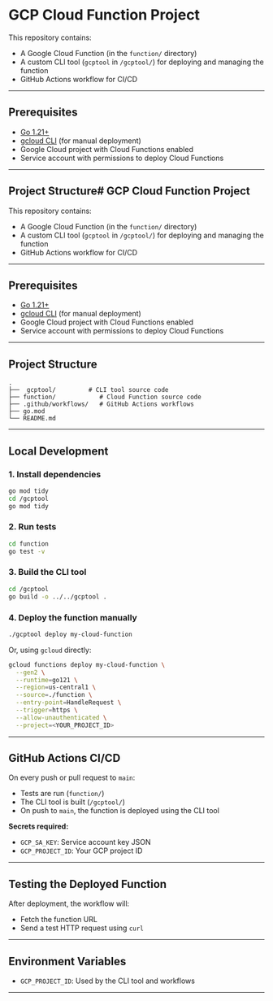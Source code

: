 # GCP Cloud Function Project

This repository contains:

- A Google Cloud Function (in the `function/` directory)
- A custom CLI tool (`gcptool` in `/gcptool/`) for deploying and managing the function
- GitHub Actions workflow for CI/CD

---

## Prerequisites

- [Go 1.21+](https://golang.org/dl/)
- [gcloud CLI](https://cloud.google.com/sdk/docs/install) (for manual deployment)
- Google Cloud project with Cloud Functions enabled
- Service account with permissions to deploy Cloud Functions

---

## Project Structure# GCP Cloud Function Project

This repository contains:

- A Google Cloud Function (in the `function/` directory)
- A custom CLI tool (`gcptool` in `/gcptool/`) for deploying and managing the function
- GitHub Actions workflow for CI/CD

---

## Prerequisites

- [Go 1.21+](https://golang.org/dl/)
- [gcloud CLI](https://cloud.google.com/sdk/docs/install) (for manual deployment)
- Google Cloud project with Cloud Functions enabled
- Service account with permissions to deploy Cloud Functions

---

## Project Structure

```
.
├──  gcptool/         # CLI tool source code
├── function/            # Cloud Function source code
├── .github/workflows/   # GitHub Actions workflows
├── go.mod
└── README.md
```

---

## Local Development

### 1. Install dependencies

```sh
go mod tidy
cd /gcptool
go mod tidy
```

### 2. Run tests

```sh
cd function
go test -v
```

### 3. Build the CLI tool

```sh
cd /gcptool
go build -o ../../gcptool .
```

### 4. Deploy the function manually

```sh
./gcptool deploy my-cloud-function
```

Or, using `gcloud` directly:

```sh
gcloud functions deploy my-cloud-function \
  --gen2 \
  --runtime=go121 \
  --region=us-central1 \
  --source=./function \
  --entry-point=HandleRequest \
  --trigger=https \
  --allow-unauthenticated \
  --project=<YOUR_PROJECT_ID>
```

---

## GitHub Actions CI/CD

On every push or pull request to `main`:

- Tests are run (`function/`)
- The CLI tool is built (`/gcptool/`)
- On push to `main`, the function is deployed using the CLI tool

**Secrets required:**

- `GCP_SA_KEY`: Service account key JSON
- `GCP_PROJECT_ID`: Your GCP project ID

---

## Testing the Deployed Function

After deployment, the workflow will:

- Fetch the function URL
- Send a test HTTP request using `curl`

---

## Environment Variables

- `GCP_PROJECT_ID`: Used by the CLI tool and workflows

---
